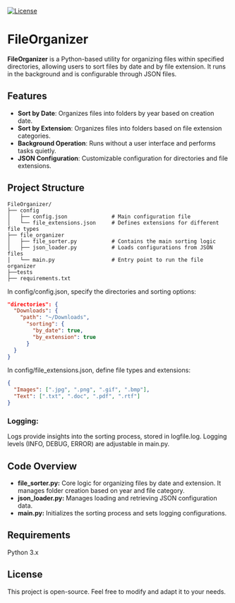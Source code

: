 [![License](https://img.shields.io/badge/license-MIT-blue)](LICENSE)
# FileOrganizer

**FileOrganizer** is a Python-based utility for organizing files within specified directories, allowing users to sort files by date and by file extension. It runs in the background and is configurable through JSON files.

## Features

- **Sort by Date**: Organizes files into folders by year based on creation date.
- **Sort by Extension**: Organizes files into folders based on file extension categories.
- **Background Operation**: Runs without a user interface and performs tasks quietly.
- **JSON Configuration**: Customizable configuration for directories and file extensions.

## Project Structure

```plaintext
FileOrganizer/
├── config
│   ├── config.json              # Main configuration file
│   └── file_extensions.json     # Defines extensions for different file types
├── file_organizer
│   ├── file_sorter.py           # Contains the main sorting logic
│   ├── json_loader.py           # Loads configurations from JSON files
│   └── main.py                  # Entry point to run the file organizer
├──tests
├── requirements.txt
```

In config/config.json, specify the directories and sorting options:
```json
"directories": {
  "Downloads": {
    "path": "~/Downloads",
      "sorting": {
        "by_date": true,
        "by_extension": true
      }
  }
}
```
In config/file_extensions.json, define file types and extensions:
```json
{
  "Images": [".jpg", ".png", ".gif", ".bmp"],
  "Text": [".txt", ".doc", ".pdf", ".rtf"]
}
```

### Logging:

Logs provide insights into the sorting process, stored in logfile.log.
Logging levels (INFO, DEBUG, ERROR) are adjustable in main.py.

## Code Overview
- **file_sorter.py:** Core logic for organizing files by date and extension. It manages folder creation based on year and file category.
- **json_loader.py:** Manages loading and retrieving JSON configuration data.
- **main.py:** Initializes the sorting process and sets logging configurations.

## Requirements
Python 3.x

## License
This project is open-source. Feel free to modify and adapt it to your needs.
